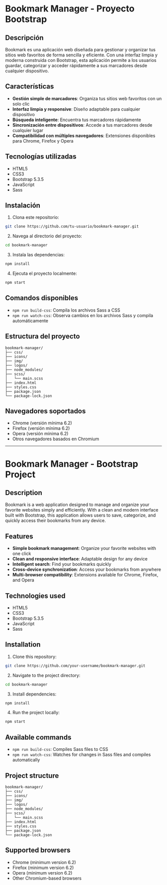 # Bookmark Manager - Proyecto Bootstrap

## Descripción
Bookmark es una aplicación web diseñada para gestionar y organizar tus sitios web favoritos de forma sencilla y eficiente. Con una interfaz limpia y moderna construida con Bootstrap, esta aplicación permite a los usuarios guardar, categorizar y acceder rápidamente a sus marcadores desde cualquier dispositivo.

## Características
- **Gestión simple de marcadores**: Organiza tus sitios web favoritos con un solo clic
- **Interfaz limpia y responsive**: Diseño adaptable para cualquier dispositivo
- **Búsqueda inteligente**: Encuentra tus marcadores rápidamente
- **Sincronización entre dispositivos**: Accede a tus marcadores desde cualquier lugar
- **Compatibilidad con múltiples navegadores**: Extensiones disponibles para Chrome, Firefox y Opera

## Tecnologías utilizadas
- HTML5
- CSS3
- Bootstrap 5.3.5
- JavaScript
- Sass

## Instalación

1. Clona este repositorio:
```bash
git clone https://github.com/tu-usuario/bookmark-manager.git
```

2. Navega al directorio del proyecto:
```bash
cd bookmark-manager
```

3. Instala las dependencias:
```bash
npm install
```

4. Ejecuta el proyecto localmente:
```bash
npm start
```

## Comandos disponibles

- `npm run build-css`: Compila los archivos Sass a CSS
- `npm run watch-css`: Observa cambios en los archivos Sass y compila automáticamente

## Estructura del proyecto
```
bookmark-manager/
├── css/
├── icons/
├── img/
├── logos/
├── node_modules/
├── scss/
│   └── main.scss
├── index.html
├── styles.css
├── package.json
└── package-lock.json
```

## Navegadores soportados
- Chrome (versión mínima 6.2)
- Firefox (versión mínima 6.2)
- Opera (versión mínima 6.2)
- Otros navegadores basados en Chromium

---

# Bookmark Manager - Bootstrap Project

## Description
Bookmark is a web application designed to manage and organize your favorite websites simply and efficiently. With a clean and modern interface built with Bootstrap, this application allows users to save, categorize, and quickly access their bookmarks from any device.

## Features
- **Simple bookmark management**: Organize your favorite websites with one click
- **Clean and responsive interface**: Adaptable design for any device
- **Intelligent search**: Find your bookmarks quickly
- **Cross-device synchronization**: Access your bookmarks from anywhere
- **Multi-browser compatibility**: Extensions available for Chrome, Firefox, and Opera

## Technologies used
- HTML5
- CSS3
- Bootstrap 5.3.5
- JavaScript
- Sass

## Installation

1. Clone this repository:
```bash
git clone https://github.com/your-username/bookmark-manager.git
```

2. Navigate to the project directory:
```bash
cd bookmark-manager
```

3. Install dependencies:
```bash
npm install
```

4. Run the project locally:
```bash
npm start
```

## Available commands

- `npm run build-css`: Compiles Sass files to CSS
- `npm run watch-css`: Watches for changes in Sass files and compiles automatically

## Project structure
```
bookmark-manager/
├── css/
├── icons/
├── img/
├── logos/
├── node_modules/
├── scss/
│   └── main.scss
├── index.html
├── styles.css
├── package.json
└── package-lock.json
```

## Supported browsers
- Chrome (minimum version 6.2)
- Firefox (minimum version 6.2)
- Opera (minimum version 6.2)
- Other Chromium-based browsers
